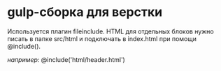 # gulp-сборка для верстки

Используется плагин fileinclude.
HTML для отдельных блоков нужно писать в папке src/html и подключать в index.html при помощи @include().

_например:_
@include('html/header.html')
